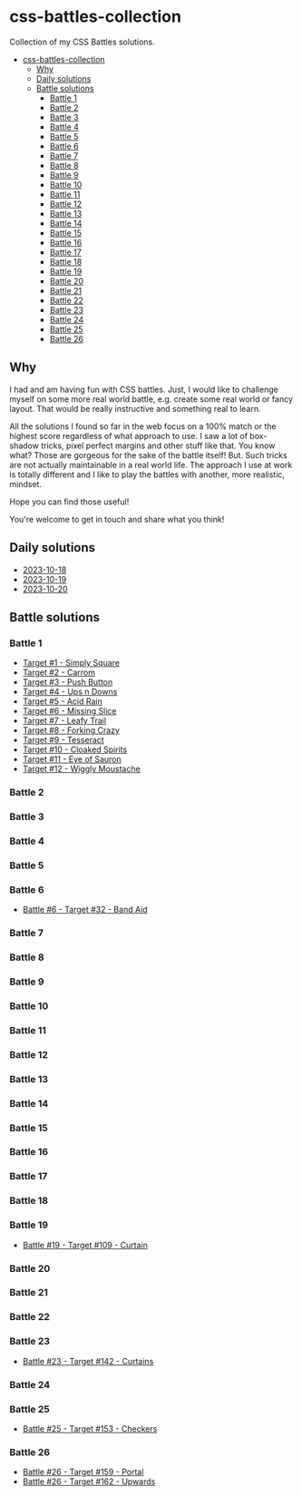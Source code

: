 # css-battles-collection

Collection of my CSS Battles solutions.

- [css-battles-collection](#css-battles-collection)
  - [Why](#why)
  - [Daily solutions](#daily-solutions)
  - [Battle solutions](#battle-solutions)
    - [Battle 1](#battle-1)
    - [Battle 2](#battle-2)
    - [Battle 3](#battle-3)
    - [Battle 4](#battle-4)
    - [Battle 5](#battle-5)
    - [Battle 6](#battle-6)
    - [Battle 7](#battle-7)
    - [Battle 8](#battle-8)
    - [Battle 9](#battle-9)
    - [Battle 10](#battle-10)
    - [Battle 11](#battle-11)
    - [Battle 12](#battle-12)
    - [Battle 13](#battle-13)
    - [Battle 14](#battle-14)
    - [Battle 15](#battle-15)
    - [Battle 16](#battle-16)
    - [Battle 17](#battle-17)
    - [Battle 18](#battle-18)
    - [Battle 19](#battle-19)
    - [Battle 20](#battle-20)
    - [Battle 21](#battle-21)
    - [Battle 22](#battle-22)
    - [Battle 23](#battle-23)
    - [Battle 24](#battle-24)
    - [Battle 25](#battle-25)
    - [Battle 26](#battle-26)

## Why

I had and am having fun with CSS battles. Just, I would like to challenge myself on some more real world battle, e.g. create some real world or fancy layout. That would be really instructive and something real to learn.

All the solutions I found so far in the web focus on a 100% match or the highest score regardless of what approach to use. I saw a lot of box-shadow tricks, pixel perfect margins and other stuff like that.
You know what? Those are gorgeous for the sake of the battle itself!
But.
Such tricks are not actually maintainable in a real world life. The approach I use at work is totally different and I like to play the battles with another, more realistic, mindset.

Hope you can find those useful!

You're welcome to get in touch and share what you think!

## Daily solutions

- [2023-10-18](./daily/2023-10-18.md)
- [2023-10-19](./daily/2023-10-19.md)
- [2023-10-20](./daily/2023-10-20.md)

## Battle solutions

### Battle 1

- [Target #1 - Simply Square](./battles/1.md)
- [Target #2 - Carrom](./battles/2.md)
- [Target #3 - Push Button](./battles/3.md)
- [Target #4 - Ups n Downs](./battles/4.md)
- [Target #5 - Acid Rain](./battles/5.md)
- [Target #6 - Missing Slice](./battles/6.md)
- [Target #7 - Leafy Trail](./battles/7.md)
- [Target #8 - Forking Crazy](./battles/8.md)
- [Target #9 - Tesseract](./battles/9.md)
- [Target #10 - Cloaked Spirits](./battles/10.md)
- [Target #11 - Eye of Sauron](./battles/11.md)
- [Target #12 - Wiggly Moustache](./battles/12.md)

### Battle 2

### Battle 3

### Battle 4

### Battle 5

### Battle 6

- [Battle #6 - Target #32 - Band Aid](./battles/32.md)

### Battle 7

### Battle 8

### Battle 9

### Battle 10

### Battle 11

### Battle 12

### Battle 13

### Battle 14

### Battle 15

### Battle 16

### Battle 17

### Battle 18

### Battle 19

- [Battle #19 - Target #109 - Curtain](./battles/109.md)

### Battle 20

### Battle 21

### Battle 22

### Battle 23

- [Battle #23 - Target #142 - Curtains](./battles/142.md)

### Battle 24

### Battle 25

- [Battle #25 - Target #153 - Checkers](./battles/153.md)

### Battle 26

- [Battle #26 - Target #159 - Portal](./battles/159.md)
- [Battle #26 - Target #162 - Upwards](./battles/162.md)
